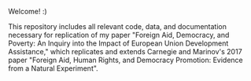 Welcome! :)

This repository includes all relevant code, data, and documentation necessary for replication of my paper "Foreign Aid, Democracy, and Poverty: An Inquiry into the Impact of European Union Development Assistance," which replicates and extends Carnegie and Marinov's 2017 paper "Foreign Aid, Human Rights, and Democracy Promotion: Evidence from a Natural Experiment". 